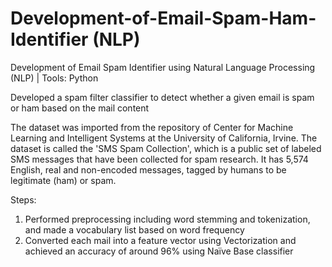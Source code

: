 # Development-of-Email-Spam-Ham-Identifier (NLP)
Development of Email Spam Identifier using Natural Language Processing (NLP) | Tools: Python

Developed a spam filter classifier to detect whether a given email is spam or ham based on the mail content

The dataset was imported from the repository of Center for Machine Learning and Intelligent Systems at the University of California, Irvine. The dataset is called the 'SMS Spam Collection', which is a public set of labeled SMS messages that have been collected for spam research. It has 5,574 English, real and non-encoded messages, tagged by humans to be legitimate (ham) or spam.

Steps:

1. Performed preprocessing including word stemming and tokenization, and made a vocabulary list based on word frequency 
2. Converted each mail into a feature vector using Vectorization and achieved an accuracy of around 96% using Naïve Base classifier

